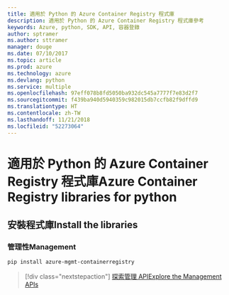 ```yaml
---
title: 適用於 Python 的 Azure Container Registry 程式庫
description: 適用於 Python 的 Azure Container Registry 程式庫參考
keywords: Azure, python, SDK, API, 容器登錄
author: sptramer
ms.author: sttramer
manager: douge
ms.date: 07/10/2017
ms.topic: article
ms.prod: azure
ms.technology: azure
ms.devlang: python
ms.service: multiple
ms.openlocfilehash: 97eff078b8fd5050ba932dc545a7777f7e83d2f7
ms.sourcegitcommit: f439ba940d5940359c982015db7ccfb82f9dffd9
ms.translationtype: HT
ms.contentlocale: zh-TW
ms.lasthandoff: 11/21/2018
ms.locfileid: "52273064"
---
```

# <a name="azure-container-registry-libraries-for-python"></a><span data-ttu-id="41c28-104">適用於 Python 的 Azure Container Registry 程式庫</span><span class="sxs-lookup"><span data-stu-id="41c28-104">Azure Container Registry libraries for python</span></span>

## <a name="install-the-libraries"></a><span data-ttu-id="41c28-105">安裝程式庫</span><span class="sxs-lookup"><span data-stu-id="41c28-105">Install the libraries</span></span>


### <a name="management"></a><span data-ttu-id="41c28-106">管理性</span><span class="sxs-lookup"><span data-stu-id="41c28-106">Management</span></span>

```bash
pip install azure-mgmt-containerregistry
```
> [!div class="nextstepaction"]
> [<span data-ttu-id="41c28-107">探索管理 API</span><span class="sxs-lookup"><span data-stu-id="41c28-107">Explore the Management APIs</span></span>](/python/api/overview/azure/containerregistry/management)